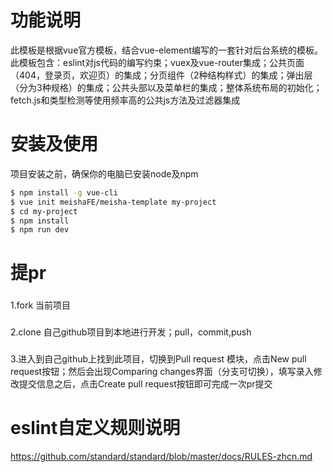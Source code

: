 
# 功能说明

此模板是根据vue官方模板，结合vue-element编写的一套针对后台系统的模板。此模板包含：eslint对js代码的编写约束；vuex及vue-router集成；公共页面（404，登录页，欢迎页）的集成；分页组件（2种结构样式）的集成；弹出层（分为3种规格）的集成；公共头部以及菜单栏的集成；整体系统布局的初始化；fetch.js和类型检测等使用频率高的公共js方法及过滤器集成

# 安装及使用


项目安装之前，确保你的电脑已安装node及npm

``` bash
$ npm install -g vue-cli
$ vue init meishaFE/meisha-template my-project
$ cd my-project
$ npm install
$ npm run dev
```

# 提pr


###
1.fork 当前项目
###
2.clone 自己github项目到本地进行开发；pull，commit,push
###
3.进入到自己github上找到此项目，切换到Pull request 模块，点击New pull request按钮；然后会出现Comparing changes界面（分支可切换），填写录入修改提交信息之后，点击Create pull request按钮即可完成一次pr提交


# eslint自定义规则说明

https://github.com/standard/standard/blob/master/docs/RULES-zhcn.md
